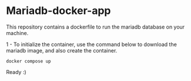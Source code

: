 # Mariadb-docker-app

This repository contains a dockerfile to run the mariadb database on your machine.

1 - To initialize the container, use the command below to download the mariadb image, and also create the container.

```
docker compose up
```
Ready :)
